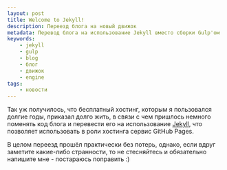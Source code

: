```yaml
---
layout: post
title: Welcome to Jekyll!
description: Переезд блога на новый движок
metadata: Перевод блога на использование Jekyll вместо сборки Gulp'ом
keywords:
    - jekyll
    - gulp
    - blog
    - блог
    - движок
    - engine
tags:
    - новости
---
```

Так уж получилось, что бесплатный хостинг, которым я пользовался долгие годы, приказал долго жить,
в связи с чем пришлось немного поменять код блога и перевести его на использование
[Jekyll](https://jekyllrb.com/), что позволяет использовать в роли хостинга сервис GitHub Pages.

В целом переезд прошёл практически без потерь, однако, если вдруг заметите какие-либо странности,
то не стесняйтесь и обязательно напишите мне - постараюсь поправить :)
